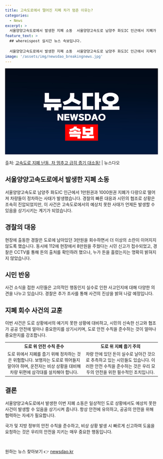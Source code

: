 ```yaml
---
title: 고속도로에서 떨어진 지폐 차가 멈춘 이유는?
categories:
  - News
excerpt: >
  서울양양고속도로에서 발생한 지폐 소동  서울양양고속도로 남양주 화도IC 인근에서 지폐가 날아다녀 이를 목격한…
feature_text: >
  ## whereispost 실시간 뉴스 속보입니다.

  서울양양고속도로에서 발생한 지폐 소동  서울양양고속도로 남양주 화도IC 인근에서 지폐가 날아다녀 이를 목격한…
image: '/assets/img/newsdao_breakingnews.jpg'
---
```


![뉴스다오 속보](/assets/img/newsdao_breakingnews.jpg)

<p>출처: <a href="https://newsdao.kr/4064" rel="dofollow">고속도로 지폐 난동, 차 멈추고 급히 줍기 대소동!</a> | 뉴스다오</p>

<h2 data-ke-size="size26">서울양양고속도로에서 발생한 지폐 소동</h2>
<p data-ke-size="size16">서울양양고속도로 남양주 화도IC 인근에서 1만원권과 1000원권 지폐가 다량으로 떨어져 차량들이 정차하는 사태가 발생했습니다. 경찰의 빠른 대응과 시민의 협조로 상황은 조속히 진압되었지만, 이 사건은 고속도로에서의 예상치 못한 사태가 언제든 발생할 수 있음을 상기시키는 계기가 되었습니다.</p>

<h2 data-ke-size="size26">경찰의 대응</h2>
<p data-ke-size="size16">현장에 출동한 경찰은 도로에 남아있던 3만원을 회수하면서 더 이상의 소란이 이어지지 않도록 했습니다. 동시에 112에 현장에서 8만원을 주웠다는 시민 신고가 접수되었고, 경찰은 CCTV를 통해 돈의 출처를 확인하려 했으나, 누가 돈을 흘렸는지는 명확히 밝혀지지 않았습니다.</p>

<h2 data-ke-size="size26">시민 반응</h2>
<p data-ke-size="size16">사건 소식을 접한 시민들은 고의적인 행동인지 실수로 인한 사고인지에 대해 다양한 의견을 나누고 있습니다. 경찰은 추가 조사를 통해 사건의 진상을 밝혀 나갈 예정입니다.</p>

<h2 data-ke-size="size26">지폐 회수 사건의 교훈</h2>
<p data-ke-size="size16">이번 사건은 도로 상황에서의 예기치 못한 상황에 대비하고, 시민의 신속한 신고와 협조가 공공 안전에 얼마나 중요한지를 상기시키며, 도로 안전 수칙을 준수하는 것이 얼마나 중요한지를 강조합니다.</p>
<table>
	<tr>
		<td style="text-align: center; height: 17px;"><b>도로 위 안전 수칙 준수</b></td>
		<td style="text-align: center; height: 17px;"><b>도로 위 지폐 줍기 주의</b></td>
	</tr>
	<tr>
		<td style="text-align: center; height: 17px;">도로 위에서 지폐를 줍기 위해 정차하는 것은 위험합니다. 보행자는 도로로 뛰어들지 말아야 하며, 운전자는 비상 상황을 대비해 차량 뒤편에 삼각대를 설치해야 합니다.</td>
		<td style="text-align: center; height: 17px;">차량 안에 있던 돈이 실수로 날아간 것으로 추측하고 있는 시민들도 있습니다. 이러한 안전 수칙을 준수하는 것은 우리 모두의 안전을 위한 필수적인 조치입니다.</td>
	</tr>
</table>

<h2 data-ke-size="size26">결론</h2>
<p data-ke-size="size16">서울양양고속도로에서 발생한 이번 지폐 소동은 일상적인 도로 상황에서도 예상치 못한 사건이 발생할 수 있음을 상기시켜 줍니다. 항상 안전에 유의하고, 공공의 안전을 위해 협력하는 자세가 필요합니다.</p>

<p data-ke-size="size16">국가 및 지방 정부의 안전 수칙을 준수하고, 비상 상황 발생 시 빠르게 신고하여 도움을 요청하는 것은 우리의 안전을 지키는 매우 중요한 행동입니다.</p>
<p data-ke-size="size16">&nbsp;</p> 

원하는 뉴스 찾아보기 👉 <a href="https://newsdao.kr" rel="dofollow">newsdao.kr</a>


